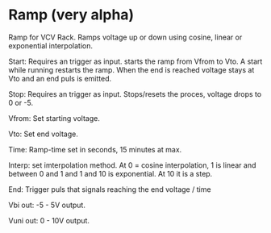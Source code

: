 # Ramp (very alpha)
 Ramp for VCV Rack. Ramps voltage up or down using cosine, linear or exponential interpolation.

 Start: Requires an trigger as input. starts the ramp from Vfrom to Vto. A start while running restarts the ramp. When the end is reached voltage stays at Vto and an end puls is emitted. 

 Stop: Requires an trigger as input. Stops/resets the proces, voltage drops to 0 or -5.

 Vfrom: Set starting voltage.

 Vto: Set end voltage.  

 Time: Ramp-time set in seconds, 15 minutes at max.

 Interp: set imterpolation method. At 0 = cosine interpolation, 1 is linear and between 0 and 1 and 1 and 10 is exponential. At 10 it is a step.

 End: Trigger puls that signals reaching the end voltage / time

 Vbi out: -5 - 5V output.

 Vuni out: 0 - 10V output.

